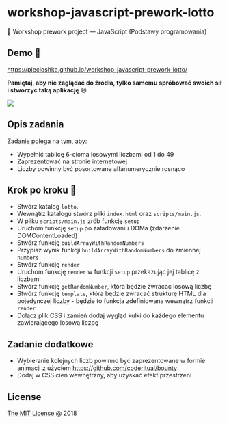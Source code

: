# workshop-javascript-prework-lotto

💾 Workshop prework project — JavaScript (Podstawy programowania)

## Demo 🎉

<https://piecioshka.github.io/workshop-javascript-prework-lotto/>

**Pamiętaj, aby nie zaglądać do źródła, tylko samemu spróbować swoich sił
i stworzyć taką aplikację** :smile:

![](screenshots/demo.png)

## Opis zadania

Zadanie polega na tym, aby:

* Wypełnić tablicę 6-cioma losowymi liczbami od 1 do 49
* Zaprezentować na stronie internetowej
* Liczby powinny być posortowane alfanumerycznie rosnąco

## Krok po kroku 👣

* Stwórz katalog `lotto`.
* Wewnątrz katalogu stwórz pliki `index.html` oraz `scripts/main.js`.
* W pliku `scripts/main.js` zrób funkcję `setup`
* Uruchom funkcję `setup` po załadowaniu DOMa (zdarzenie DOMContentLoaded)
* Stwórz funkcję `buildArrayWithRandomNumbers`
* Przypisz wynik funkcji `buildArrayWithRandomNumbers` do zmiennej `numbers`
* Stwórz funkcję `render`
* Uruchom funkcję `render` w funkcji `setup` przekazując jej tablicę z liczbami
* Stwórz funkcję `getRandomNumber`, która będzie zwracać losową liczbę
* Stwórz funkcję `template`, która będzie zwracać strukturę HTML dla
    pojedynczej liczby - będzie to funkcja zdefiniowana wewnątrz funkcji `render`
* Dołącz plik CSS i zamień dodaj wygląd kulki do każdego elementu zawierającego
    losową liczbę

## Zadanie dodatkowe

* Wybieranie kolejnych liczb powinno być zaprezentowane w formie animacji
    z użyciem <https://github.com/coderitual/bounty>
* Dodaj w CSS cień wewnętrzny, aby uzyskać efekt przestrzeni

## License

[The MIT License](http://piecioshka.mit-license.org) @ 2018
